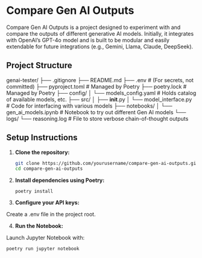 # Compare Gen AI Outputs

Compare Gen AI Outputs is a project designed to experiment with and compare the outputs of different generative AI models. Initially, it integrates with OpenAI’s GPT-4o model and is built to be modular and easily extendable for future integrations (e.g., Gemini, Llama, Claude, DeepSeek).

## Project Structure

genai-tester/
├── .gitignore
├── README.md
├── .env                  # (For secrets, not committed)
├── pyproject.toml        # Managed by Poetry
├── poetry.lock           # Managed by Poetry
├── config/
│   └── models_config.yaml   # Holds catalog of available models, etc.
├── src/
│   ├── __init__.py
│   └── model_interface.py   # Code for interfacing with various models
├── notebooks/
│   └── gen_ai_models.ipynb    # Notebook to try out different Gen AI models
└── logs/
    └── reasoning.log      # File to store verbose chain-of-thought outputs


## Setup Instructions

1. **Clone the repository:**

   ```bash
   git clone https://github.com/yourusername/compare-gen-ai-outputs.git
   cd compare-gen-ai-outputs
   ```

2. **Install dependencies using Poetry:**
   ```
   poetry install
   ```

3. **Configure your API keys:**

Create a .env file in the project root.

4. **Run the Notebook:**

Launch Jupyter Notebook with:

   ```poetry run jupyter notebook```